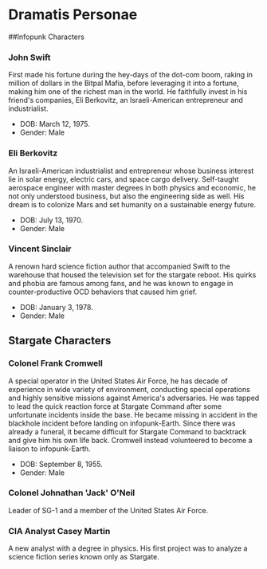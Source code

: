 # Dramatis Personae

##Infopunk Characters

### John Swift

First made his fortune during the hey-days of the dot-com boom, raking in million of dollars in the Bitpal Mafia, before leveraging it into a fortune, making him one of the richest man in the world. He faithfully invest in his friend's companies, Eli Berkovitz, an Israeli-American entrepreneur and industrialist.

* DOB: March 12, 1975.
* Gender: Male

### Eli Berkovitz

An Israeli-American industrialist and entrepreneur whose business interest lie in solar energy, electric cars, and space cargo delivery. Self-taught aerospace engineer with master degrees in both physics and economic, he not only understood business, but also the engineering side as well. His dream is to colonize Mars and set humanity on a sustainable energy future.

* DOB: July 13, 1970.
* Gender: Male


### Vincent Sinclair

A renown hard science fiction author that accompanied Swift to the warehouse that housed the television set for the stargate reboot. His quirks and phobia are famous among fans, and he was known to engage in counter-productive OCD behaviors that caused him grief.

* DOB: January 3, 1978.
* Gender: Male

## Stargate Characters

### Colonel Frank Cromwell

A special operator in the United States Air Force, he has decade of experience in wide variety of environment, conducting special operations and highly sensitive missions against America's adversaries. He was tapped to lead the quick reaction force at Stargate Command after some unfortunate incidents inside the base. He became missing in accident in the blackhole incident before landing on infopunk-Earth. Since there was already a funeral, it became difficult for Stargate Command to backtrack and give him his own life back. Cromwell instead volunteered to become a liaison to infopunk-Earth.

* DOB: September 8, 1955.
* Gender: Male

### Colonel Johnathan 'Jack' O'Neil

Leader of SG-1 and a member of the United States Air Force.

### CIA Analyst Casey Martin

A new analyst with a degree in physics. His first project was to analyze a science fiction series known only as Stargate.
